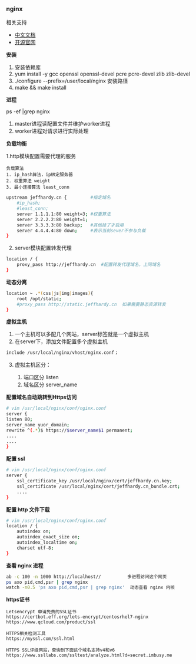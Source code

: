 ### nginx
相关支持

- [中文文档](http://www.nginx.cn/doc)
- [开源官网](http://nginx.org)

**安装**

1. 安装依赖库
2. yum install -y gcc openssl openssl-devel pcre pcre-devel zlib zlib-devel
3. ./configure --prefix=/user/local/nginx 安装路径
4. make && make install 

**进程**

ps -ef |grep nginx 

1. master进程读配置文件并维护worker进程
2. worker进程对请求进行实际处理

**负载均衡**

1.http模块配置需要代理的服务

    负载算法
    1. ip_hash算法，ip绑定服务器
    2. 权重算法 weight
    3. 最小连接算法 least_conn
```bash
upstream jeffhardy.cn {         #指定域名
	#ip_hash; 
	#least_conn;
	server 1.1.1.1:80 weight=3; #权重算法
	server 2.2.2.2:80 weight=1;
	server 3.3.3.3:80 backup;   #其他挂了才启用
	server 4.4.4.4:80 down;     #表示当前sever不参与负载
}
```
2. server模块配置转发代理
```bash
location / {
	proxy_pass http://jeffhardy.cn  #配置转发代理域名，上同域名
}
```

**动态分离**

```bash
location ~ .*(css|js|img|images){
	root /opt/static;
	#proxy_pass http://static.jeffhardy.cn  如果需要静态资源转发
}
```
**虚拟主机**

1. 一个主机可以多配几个网站，server标签就是一个虚拟主机
2. 在server下，添加文件配置多个虚拟主机
```bash
include /usr/local/nginx/vhost/nginx.conf；
```
3. 虚拟主机区分：

    1. 端口区分 listen
    2. 域名区分 server_name

**配置域名自动跳转到Https访问**

```bash
# vim /usr/local/nginx/conf/nginx.conf
server {
listen 80;
server_name yuor_domain; 
rewrite ^(.*)$ https://$server_name$1 permanent;
....
....
}
```

**配置 ssl**

```bash
# vim /usr/local/nginx/conf/nginx.conf
server {
	ssl_certificate_key /usr/local/nginx/cert/jeffhardy.cn.key;
	ssl_certificate /usr/local/nginx/cert/jeffhardy.cn_bundle.crt;
	....
}
```

**配置 http 文件下载**

```bash
# vim /usr/local/nginx/conf/nginx.conf
location / {
	autoindex on;
	autoindex_exact_size on;
	autoindex_localtime on;
	charset utf-8;
}
```

**查看 nginx 进程**

```bash
ab -c 100 -n 1000 http://localhost//          多进程访问这个网页
ps axo pid,cmd,psr | grep nginx
watch -n0.5 'ps axo pid,cmd,psr | grep nginx'  动态查看 nginx 内核
```

**https证书**

```
Letsencrypt 申请免费的SSL证书
https://certbot.eff.org/lets-encrypt/centosrhel7-nginx
https://www.qcloud.com/product/ssl

HTTPS相关检测工具
https://myssl.com/ssl.html

HTTPS SSL评级网站，查询到下面这个域名支持v4和v6
https://www.ssllabs.com/ssltest/analyze.html?d=secret.imbusy.me
```
